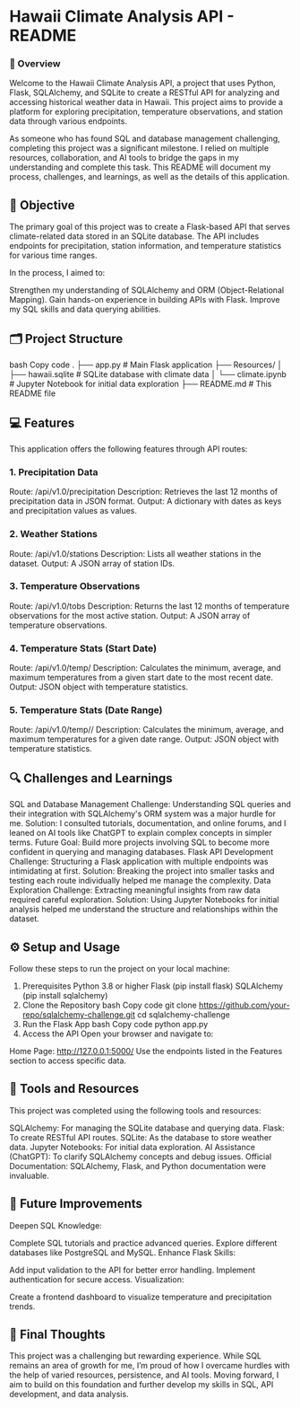 # Hawaii Climate Analysis API - README
### 📖 Overview
Welcome to the Hawaii Climate Analysis API, a project that uses Python, Flask, SQLAlchemy, and SQLite to create a RESTful API for analyzing and accessing historical weather data in Hawaii. This project aims to provide a platform for exploring precipitation, temperature observations, and station data through various endpoints.

As someone who has found SQL and database management challenging, completing this project was a significant milestone. I relied on multiple resources, collaboration, and AI tools to bridge the gaps in my understanding and complete this task. This README will document my process, challenges, and learnings, as well as the details of this application.

## 🎯 Objective
The primary goal of this project was to create a Flask-based API that serves climate-related data stored in an SQLite database. The API includes endpoints for precipitation, station information, and temperature statistics for various time ranges.

In the process, I aimed to:

Strengthen my understanding of SQLAlchemy and ORM (Object-Relational Mapping).
Gain hands-on experience in building APIs with Flask.
Improve my SQL skills and data querying abilities.
## 🗂️ Project Structure
bash
Copy code
.
├── app.py                  # Main Flask application
├── Resources/
│   ├── hawaii.sqlite       # SQLite database with climate data
│   └── climate.ipynb       # Jupyter Notebook for initial data exploration
├── README.md               # This README file
## 💻 Features
This application offers the following features through API routes:

### 1. Precipitation Data
Route: /api/v1.0/precipitation
Description: Retrieves the last 12 months of precipitation data in JSON format.
Output: A dictionary with dates as keys and precipitation values as values.
### 2. Weather Stations
Route: /api/v1.0/stations
Description: Lists all weather stations in the dataset.
Output: A JSON array of station IDs.
### 3. Temperature Observations
Route: /api/v1.0/tobs
Description: Returns the last 12 months of temperature observations for the most active station.
Output: A JSON array of temperature observations.
### 4. Temperature Stats (Start Date)
Route: /api/v1.0/temp/<start>
Description: Calculates the minimum, average, and maximum temperatures from a given start date to the most recent date.
Output: JSON object with temperature statistics.
### 5. Temperature Stats (Date Range)
Route: /api/v1.0/temp/<start>/<end>
Description: Calculates the minimum, average, and maximum temperatures for a given date range.
Output: JSON object with temperature statistics.
## 🔍 Challenges and Learnings
SQL and Database Management
Challenge: Understanding SQL queries and their integration with SQLAlchemy's ORM system was a major hurdle for me.
Solution: I consulted tutorials, documentation, and online forums, and I leaned on AI tools like ChatGPT to explain complex concepts in simpler terms.
Future Goal: Build more projects involving SQL to become more confident in querying and managing databases.
Flask API Development
Challenge: Structuring a Flask application with multiple endpoints was intimidating at first.
Solution: Breaking the project into smaller tasks and testing each route individually helped me manage the complexity.
Data Exploration
Challenge: Extracting meaningful insights from raw data required careful exploration.
Solution: Using Jupyter Notebooks for initial analysis helped me understand the structure and relationships within the dataset.
## ⚙️ Setup and Usage
Follow these steps to run the project on your local machine:

1. Prerequisites
Python 3.8 or higher
Flask (pip install flask)
SQLAlchemy (pip install sqlalchemy)
2. Clone the Repository
bash
Copy code
git clone https://github.com/your-repo/sqlalchemy-challenge.git
cd sqlalchemy-challenge
3. Run the Flask App
bash
Copy code
python app.py
4. Access the API
Open your browser and navigate to:

Home Page: http://127.0.0.1:5000/
Use the endpoints listed in the Features section to access specific data.

## 🔧 Tools and Resources
This project was completed using the following tools and resources:

SQLAlchemy: For managing the SQLite database and querying data.
Flask: To create RESTful API routes.
SQLite: As the database to store weather data.
Jupyter Notebooks: For initial data exploration.
AI Assistance (ChatGPT): To clarify SQLAlchemy concepts and debug issues.
Official Documentation: SQLAlchemy, Flask, and Python documentation were invaluable.
## 🌟 Future Improvements
Deepen SQL Knowledge:

Complete SQL tutorials and practice advanced queries.
Explore different databases like PostgreSQL and MySQL.
Enhance Flask Skills:

Add input validation to the API for better error handling.
Implement authentication for secure access.
Visualization:

Create a frontend dashboard to visualize temperature and precipitation trends.
## 💬 Final Thoughts
This project was a challenging but rewarding experience. While SQL remains an area of growth for me, I’m proud of how I overcame hurdles with the help of varied resources, persistence, and AI tools. Moving forward, I aim to build on this foundation and further develop my skills in SQL, API development, and data analysis.
